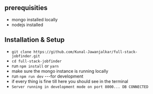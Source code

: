 ## prerequisities

- mongo installed locally
- nodejs installed

## Installation & Setup

- `git clone https://github.com/Kunal-Jawanjalkar/full-stack-jobfinder.git`
- `cd full-stack-jobfinder`
- run `npm install` or `yarn`
- make sure the mongo instance is running locally 
- run `npm run dev` ---for development
- if every thing is fine till here you should see in the terminal
- `Server running in development mode on port 8000... DB CONNECTED`
